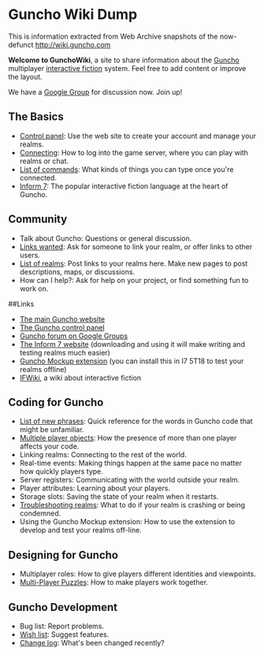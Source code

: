 # Guncho Wiki Dump
This is information extracted from Web Archive snapshots of the now-defunct http://wiki.guncho.com

__Welcome to GunchoWiki__, a site to share information about the [Guncho](guncho.md) multiplayer [interactive fiction](interactivefiction.md) system. Feel free to add content or improve the layout.

We have a [Google Group](http://groups.google.com/group/guncho) for discussion now. Join up!


## The Basics
* [Control panel](controlpanel.md): Use the web site to create your account and manage your realms.
* [Connecting](connecting.md): How to log into the game server, where you can play with realms or chat.
* [List of commands](commands.md): What kinds of things you can type once you're connected.
* [Inform 7](inform7.md): The popular interactive fiction language at the heart of Guncho.

## Community
* Talk about Guncho: Questions or general discussion.
* [Links wanted](linkswanted.md): Ask for someone to link your realm, or offer links to other users.
* [List of realms](listofrealms.md): Post links to your realms here. Make new pages to post descriptions, maps, or discussions.
* How can I help?: Ask for help on your project, or find something fun to work on.

##Links
* [The main Guncho website](http://www.guncho.com/)
* [The Guncho control panel](http://cp.guncho.com/)
* [Guncho forum on Google Groups](http://groups.google.com/group/guncho)
* [The Inform 7 website](http://www.inform-fiction.org/) (downloading and using it will make writing and testing realms much easier)
* [Guncho Mockup extension](guncho_mockup_5T18.zip) (you can install this in I7 5T18 to test your realms offline)
* [IFWiki](http://ifwiki.org/), a wiki about interactive fiction

## Coding for Guncho
* [List of new phrases](phrases.md): Quick reference for the words in Guncho code that might be unfamiliar.
* [Multiple player objects](multipleplayerobjects.md): How the presence of more than one player affects your code.
* Linking realms: Connecting to the rest of the world.
* Real-time events: Making things happen at the same pace no matter how quickly players type.
* Server registers: Communicating with the world outside your realm.
* Player attributes: Learning about your players.
* Storage slots: Saving the state of your realm when it restarts.
* [Troubleshooting realms](troubleshootingrealms.md): What to do if your realm is crashing or being condemned.
* Using the Guncho Mockup extension: How to use the extension to develop and test your realms off-line.

## Designing for Guncho
* Multiplayer roles: How to give players different identities and viewpoints.
* [Multi-Player Puzzles](multiplayerpuzzles.md): How to make players work together.

## Guncho Development
* Bug list: Report problems.
* [Wish list](wishlist.md): Suggest features.
* [Change log](changelog.md): What's been changed recently?